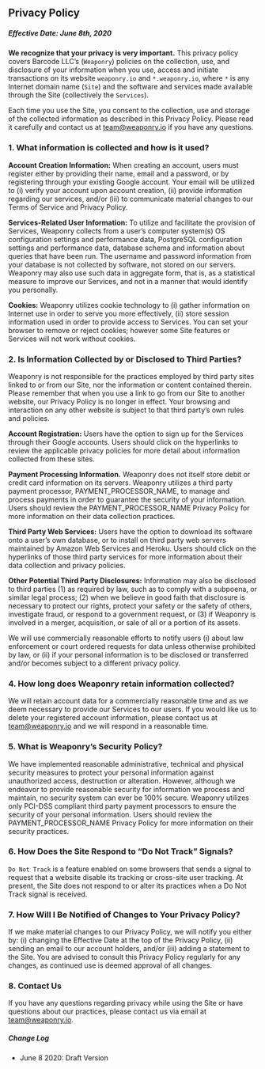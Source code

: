 ## Privacy Policy

##### Effective Date: June 8th, 2020

**We recognize that your privacy is very important.** This privacy policy covers Barcode LLC’s (`Weaponry`) policies on the collection, use, and disclosure of your information when you use, access and initiate transactions on its website `weaponry.io` and `*.weaponry.io`, where `*` is any Internet domain name (`Site`) and the software and services made available through the Site (collectively the `Services`).

Each time you use the Site, you consent to the collection, use and storage of the collected information as described in this Privacy Policy. Please read it carefully and contact us at team@weaponry.io if you have any questions.

### 1. What information is collected and how is it used?
**Account Creation Information:** When creating an account, users must register either by providing their name, email and a password, or by registering through your existing Google  account. Your email will be utilized to (i) verify your account upon account creation, (ii) provide information regarding our services, and/or (iii) to communicate material changes to our Terms of Service and Privacy Policy.

**Services-Related User Information:** To utilize and facilitate the provision of Services, Weaponry collects from a user’s computer system(s) OS configuration settings and performance data, PostgreSQL configuration settings and performance data, database schema and information about queries that have been run. The username and password information from your database is not collected by software, not stored on our servers. Weaponry may also use such data in aggregate form, that is, as a statistical measure to improve our Services, and not in a manner that would identify you personally.

**Cookies:** Weaponry utilizes cookie technology to (i) gather information on Internet use in order to serve you more effectively, (ii) store session information used in order to provide access to Services. You can set your browser to remove or reject cookies; however some Site features or Services will not work without cookies.

### 2. Is Information Collected by or Disclosed to Third Parties?
Weaponry is not responsible for the practices employed by third party sites linked to or from our Site, nor the information or content contained therein. Please remember that when you use a link to go from our Site to another website, our Privacy Policy is no longer in effect. Your browsing and interaction on any other website is subject to that third party’s own rules and policies.

**Account Registration:** Users have the option to sign up for the Services through their Google accounts. Users should click on the hyperlinks to review the applicable privacy policies for more detail about information collected from these sites.

**Payment Processing Information.** Weaponry does not itself store debit or credit card information on its servers. Weaponry utilizes a third party payment processor, PAYMENT_PROCESSOR_NAME, to manage and process payments in order to guarantee the security of your information. Users should review the PAYMENT_PROCESSOR_NAME Privacy Policy for more information on their data collection practices.

**Third Party Web Services:** Users have the option to download its software onto a user’s own database, or to install on third party web servers maintained by Amazon Web Services and Heroku. Users should click on the hyperlinks of those third party services for more information about their data collection and privacy policies.

**Other Potential Third Party Disclosures:** Information may also be disclosed to third parties (1) as required by law, such as to comply with a subpoena, or similar legal process; (2) when we believe in good faith that disclosure is necessary to protect our rights, protect your safety or the safety of others, investigate fraud, or respond to a government request, or (3) if Weaponry is involved in a merger, acquisition, or sale of all or a portion of its assets.

We will use commercially reasonable efforts to notify users (i) about law enforcement or court ordered requests for data unless otherwise prohibited by law, or (ii) if your personal information is to be disclosed or transferred and/or becomes subject to a different privacy policy.

### 4. How long does Weaponry retain information collected?
We will retain account data for a commercially reasonable time and as we deem necessary to provide our Services to our users. If you would like us to delete your registered account information, please contact us at team@weaponry.io and we will respond in a reasonable time.

### 5. What is Weaponry’s Security Policy?
We have implemented reasonable administrative, technical and physical security measures to protect your personal information against unauthorized access, destruction or alteration. However, although we endeavor to provide reasonable security for information we process and maintain, no security system can ever be 100% secure.
Weaponry utilizes only PCI-DSS compliant third party payment processors to ensure the security of your personal information. Users should review the PAYMENT_PROCESSOR_NAME Privacy Policy for more information on their security practices.

### 6. How Does the Site Respond to “Do Not Track” Signals?
`Do Not Track` is a feature enabled on some browsers that sends a signal to request that a website disable its tracking or cross-site user tracking. At present, the Site does not respond to or alter its practices when a Do Not Track signal is received.

### 7. How Will I Be Notified of Changes to Your Privacy Policy?
If we make material changes to our Privacy Policy, we will notify you either by: (i) changing the Effective Date at the top of the Privacy Policy, (ii) sending an email to our account holders, and/or (iii) adding a statement to the Site.
You are advised to consult this Privacy Policy regularly for any changes, as continued use is deemed approval of all changes.

### 8. Contact Us
If you have any questions regarding privacy while using the Site or have questions about our practices, please contact us via email at team@weaponry.io.

##### Change Log
- June 8 2020: Draft Version